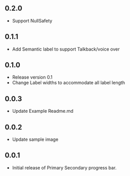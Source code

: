 ## 0.2.0

* Support NullSafety

## 0.1.1

* Add Semantic label to support Talkback/voice over

## 0.1.0

* Release version 0.1
* Change Label widths to accommodate all label length

## 0.0.3

* Update Example Readme.md

## 0.0.2

* Update sample image

## 0.0.1

* Initial release of Primary Secondary progress bar.

